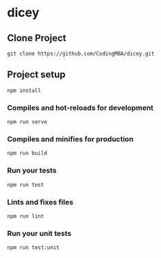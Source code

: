 # dicey

## Clone Project

```
git clone https://github.com/CodingMBA/dicey.git
```

## Project setup

```
npm install
```

### Compiles and hot-reloads for development

```
npm run serve
```

### Compiles and minifies for production

```
npm run build
```

### Run your tests

```
npm run test
```

### Lints and fixes files

```
npm run lint
```

### Run your unit tests

```
npm run test:unit
```
